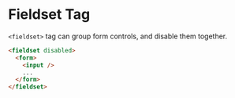# Fieldset Tag

`<fieldset>` tag can group form controls, and disable them together.

```html
<fieldset disabled>
  <form>
    <input />
    ...
  </form>
</fieldset>
```
